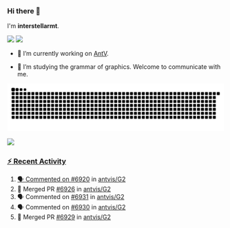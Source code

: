 ### Hi there 👋

I'm **interstellarmt**.

[![](https://img.shields.io/endpoint?url=https://awards.antv.vision/interstellarmt-g2-contributor.json)](https://github.com/antvis/g2)
[![](https://img.shields.io/endpoint?url=https://awards.antv.vision/interstellarmt-gpt-vis-contributor.json)](https://github.com/antvis/gpt-vis)

- 🔭 I’m currently working on [AntV](https://github.com/antvis).

- 📖 I’m studying the grammar of graphics. Welcome to communicate with me.

![](https://raw.githubusercontent.com/interstellarmt/interstellarmt/refs/heads/output/github-contribution-grid-snake.svg)
<div>
  <a href="https://github.com/interstellarmt">
  <img height="180em" src="https://github-readme-stats-eight-theta.vercel.app/api?username=interstellarmt&show_icons=true&include_all_commits=true&count_private=true&theme=tokyonight"/>
</div>
    
### :zap: Recent Activity

<!--START_SECTION:activity-->
1. 🗣 Commented on [#6920](https://github.com/antvis/G2/issues/6920#issuecomment-2910975041) in [antvis/G2](https://github.com/antvis/G2)
2. 🎉 Merged PR [#6926](https://github.com/antvis/G2/pull/6926) in [antvis/G2](https://github.com/antvis/G2)
3. 🗣 Commented on [#6931](https://github.com/antvis/G2/pull/6931#issuecomment-2910969095) in [antvis/G2](https://github.com/antvis/G2)
4. 🗣 Commented on [#6930](https://github.com/antvis/G2/pull/6930#issuecomment-2910944355) in [antvis/G2](https://github.com/antvis/G2)
5. 🎉 Merged PR [#6929](https://github.com/antvis/G2/pull/6929) in [antvis/G2](https://github.com/antvis/G2)
<!--END_SECTION:activity-->

